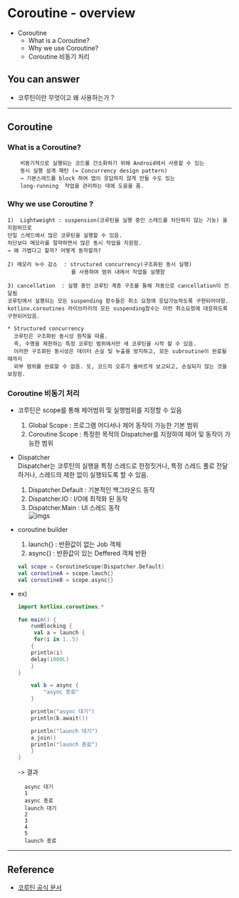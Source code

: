 # Coroutine - overview
<!--Table of Contents-->
- Coroutine 
    - What is a Coroutine?
    - Why we use Coroutine?
    - Coroutine 비동기 처리
  
<!-- 어떤 질문을 대답할 수 있어야 하는지-->
## You can answer
- 코루틴이란 무엇이고 왜 사용하는가 ?

<!--Contents-->
---
## Coroutine
### What is a Coroutine?
        비동기적으로 실행되는 코드를 간소화하기 위해 Android에서 사용할 수 있는
        동시 실행 설계 패턴 (= Concurrency design pattern)
        → 기본스레드를 block 하여 앱이 응답하지 않게 만들 수도 있는
        long-running  작업을 관리하는 데에 도움을 줌.
### Why we use Coroutine ?
    1)  Lightweight : suspension(코루틴을 실행 중인 스레드를 차단하지 않는 기능) 을 지원하므로 
    단일 스레드에서 많은 코루틴을 실행할 수 있음.
    차단보다 메모리를 절약하면서 많은 동시 작업을 지원함.
    → 왜 가볍다고 할까? 어떻게 동작할까?
    
    2) 메모리 누수 감소  : structured concurrency(구조화된 동시 실행)
                        를 사용하여 범위 내에서 작업을 실행함
    
    3) cancellation  : 실행 중인 코루틴 계층 구조를 통해 자동으로 cancellation이 전달됨
    코루틴에서 실행되는 모든 suspending 함수들은 취소 요청에 응답가능하도록 구현되어야함.
    kotlinx.coroutines 라이브러리의 모든 suspending함수는 이런 취소요청에 대응하도록 구현되어있음.

    * Structured concurrency 
      코루틴은 구조화된 동시성 원칙을 따름. 
      즉, 수명을 제한하는 특정 코루틴 범위에서만 새 코루틴을 시작 할 수 있음.
      이러한 구조화된 동시성은 데이터 손실 및 누출을 방지하고, 모든 subroutine이 완료될 때까지
      외부 범위를 완료할 수 없음. 또, 코드의 오류가 올바르게 보고되고, 손실되지 않는 것을 보장함.

### Coroutine 비동기 처리 
* 코루틴은 scope를 통해 제어범위 및 실행범위를 지정할 수 있음
    1) Global Scope : 프로그램 어디서나 제어 동작이 가능한 기본 범위
    2) Coroutine Scope : 특정한 목적의 Dispatcher를 지정하여 제어 및 동작이 가능한 범위  
    
    
* Dispatcher  
  Dispatcher는 코루틴의 실행을 특정 스레드로 한정짓거나, 특정 스레드 풀로 전달하거나, 스레드의 제한 없이 실행되도록 할 수 있음.
    1) Dispatcher.Default : 기본적인 백그라운드 동작
    2) Dispatcher.IO :  I/O에 최적화 된 동작
    3) Dispatcher.Main : UI 스레드 동작  
    ![imgs](https://img1.daumcdn.net/thumb/R1280x0/?scode=mtistory2&fname=https%3A%2F%2Fblog.kakaocdn.net%2Fdn%2FchcZQQ%2FbtqJ0paBKp9%2F2kFfC3cJT8Wajre6jBPnCk%2Fimg.jpg)
* coroutine builder 
    1) launch{} : 반환값이 없는 Job 객체
    2) async{} : 반환값이 있는 Deffered 객체 반환
    ```kotlin
    val scope = CoroutineScope(Dispatcher.Default)
    val coroutineA = scope.lauch{}
    val coroutineB = scope.async{}
    ```
* ex) 
    ```kotlin
    import kotlinx.coroutines.*
    
    fun main() {
        runBlocking {
         val a = launch {
         for(i in 1..5)
        {
        println(i)
        delay(1000L)
        }
    }
    
        val b = async {
            "async 종료"
        }
    
        println("async 대기")
        println(b.await())
    
        println("launch 대기")
        a.join()
        println("launch 종료")
        }
    }
    ```
    -> 결과

        async 대기
        1  
        async 종료
        launch 대기
        2
        3
        4
        5
        launch 종료


---
## Reference
- [코루틴 공식 문서](https://kotlinlang.org/docs/async-programming.html)
